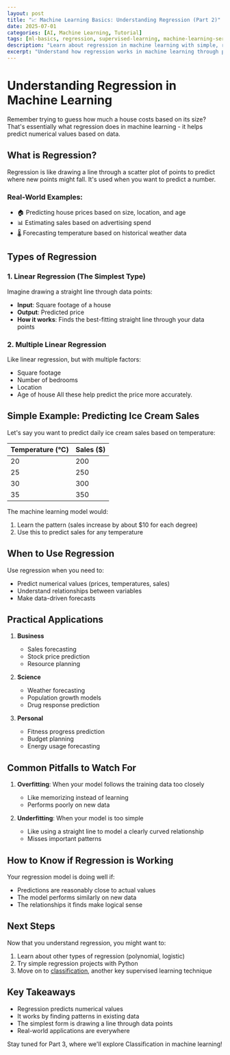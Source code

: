 ```yaml
---
layout: post
title: "📈 Machine Learning Basics: Understanding Regression (Part 2)"
date: 2025-07-01
categories: [AI, Machine Learning, Tutorial]
tags: [ml-basics, regression, supervised-learning, machine-learning-series, predictive-modeling]
description: "Learn about regression in machine learning with simple, real-world examples."
excerpt: "Understand how regression works in machine learning through practical examples, from predicting house prices to estimating sales."
---
```



# Understanding Regression in Machine Learning

Remember trying to guess how much a house costs based on its size? That's essentially what regression does in machine learning - it helps predict numerical values based on data.

## What is Regression?

Regression is like drawing a line through a scatter plot of points to predict where new points might fall. It's used when you want to predict a number.

### Real-World Examples:
- 🏠 Predicting house prices based on size, location, and age
- 📊 Estimating sales based on advertising spend
- 🌡️ Forecasting temperature based on historical weather data

## Types of Regression

### 1. Linear Regression (The Simplest Type)
Imagine drawing a straight line through data points:
- **Input**: Square footage of a house
- **Output**: Predicted price
- **How it works**: Finds the best-fitting straight line through your data points

### 2. Multiple Linear Regression
Like linear regression, but with multiple factors:
- Square footage
- Number of bedrooms
- Location
- Age of house
All these help predict the price more accurately.

## Simple Example: Predicting Ice Cream Sales

Let's say you want to predict daily ice cream sales based on temperature:

Temperature (°C) | Sales ($)
----------------|----------
20              | 200
25              | 250
30              | 300
35              | 350

The machine learning model would:
1. Learn the pattern (sales increase by about $10 for each degree)
2. Use this to predict sales for any temperature

## When to Use Regression

Use regression when you need to:
- Predict numerical values (prices, temperatures, sales)
- Understand relationships between variables
- Make data-driven forecasts

## Practical Applications

1. **Business**
   - Sales forecasting
   - Stock price prediction
   - Resource planning

2. **Science**
   - Weather forecasting
   - Population growth models
   - Drug response prediction

3. **Personal**
   - Fitness progress prediction
   - Budget planning
   - Energy usage forecasting

## Common Pitfalls to Watch For

1. **Overfitting**: When your model follows the training data too closely
   - Like memorizing instead of learning
   - Performs poorly on new data

2. **Underfitting**: When your model is too simple
   - Like using a straight line to model a clearly curved relationship
   - Misses important patterns

## How to Know if Regression is Working

Your regression model is doing well if:
- Predictions are reasonably close to actual values
- The model performs similarly on new data
- The relationships it finds make logical sense

## Next Steps

Now that you understand regression, you might want to:
1. Learn about other types of regression (polynomial, logistic)
2. Try simple regression projects with Python
3. Move on to [classification](/2025-07-01-machine-learning-classification), another key supervised learning technique

## Key Takeaways

- Regression predicts numerical values
- It works by finding patterns in existing data
- The simplest form is drawing a line through data points
- Real-world applications are everywhere

Stay tuned for Part 3, where we'll explore Classification in machine learning!
